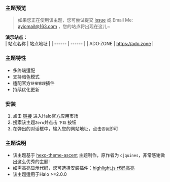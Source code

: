 ### 主题预览  
> 如果您正在使用该主题，您可尝试提交 [issue](https://github.com/adozhao/halo-theme-zero/issues/1) 或 Email Me: ayiomail@163.com ，您的站点将出现在这儿~

**演示站点：**  
| 站点名称 | 站点地址 |
| ------ | ------ |
| ADO·ZONE | https://ado.zone |  

### 主题特性  
- 多终端适配
- 支持暗色模式
- 适配官方`链接管理`插件
- 持续优化更新

### 安装
1. 点击 [链接](https://www.halo.run/store/apps) 进入Halo官方应用市场
2. 搜索该主题`Zero`并点击 `下载` 按钮
3. 在弹出的对话框中，输入您的网站地址，点击`安装`即可

### 主题说明
- 该主题基于 [hexo-theme-ascent](https://github.com/cjquines/hexo-theme-ascent) 主题制作，原作者为 `cjquines`，非常感谢做出这么优秀的主题! 
- 如需高亮显示代码，您可选择安装插件：[highlight.js 代码高亮](https://github.com/halo-sigs/plugin-highlightjs)
- 该主题适用于Halo >=2.0.0






